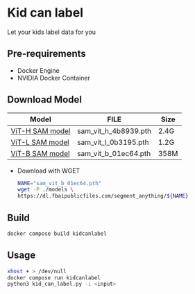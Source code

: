 # Kid can label
Let your kids label data for you

## Pre-requirements
* Docker Engine
* NVIDIA Docker Container

## Download Model
| Model | FILE | Size 
| --- | --- | ---
| [ViT-H SAM model](https://dl.fbaipublicfiles.com/segment_anything/sam_vit_h_4b8939.pth) | sam_vit_h_4b8939.pth | 2.4G
| [ViT-L SAM model](https://dl.fbaipublicfiles.com/segment_anything/sam_vit_l_0b3195.pth) | sam_vit_l_0b3195.pth | 1.2G
| [ViT-B SAM model](https://dl.fbaipublicfiles.com/segment_anything/sam_vit_b_01ec64.pth) | sam_vit_b_01ec64.pth | 358M

* Download with WGET
  ```bash
  NAME="sam_vit_b_01ec64.pth"
  wget -P ./models \
  https://dl.fbaipublicfiles.com/segment_anything/${NAME}
  ```

## Build 
```bash
docker compose build kidcanlabel
```

## Usage
```bash
xhost + > /dev/null
docker compose run kidcanlabel
python3 kid_can_label.py -i <input>
```
